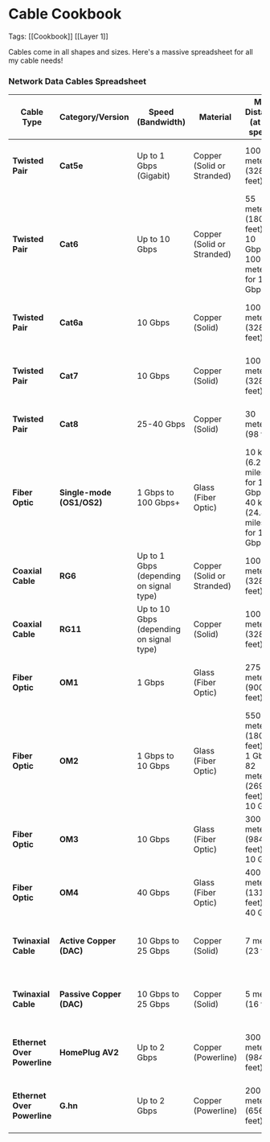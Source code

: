 # Cable Cookbook
Tags: [[Cookbook]] [[Layer 1]]

Cables come in all shapes and sizes. Here's a massive spreadsheet for all my cable needs!
### **Network Data Cables Spreadsheet**

| **Cable Type**              | **Category/Version**      | **Speed (Bandwidth)**                    | **Material**               | **Max Distance (at full speed)**                                    | **Connector Type**                 | **Cable Shielding**        | **Use Case**                         | **Typical Applications**                            | **Cost (Approx.)** |
| --------------------------- | ------------------------- | ---------------------------------------- | -------------------------- | ------------------------------------------------------------------- | ---------------------------------- | -------------------------- | ------------------------------------ | --------------------------------------------------- | ------------------ |
| **Twisted Pair**            | **Cat5e**                 | Up to 1 Gbps (Gigabit)                   | Copper (Solid or Stranded) | 100 meters (328 feet)                                               | RJ45                               | U/UTP (Unshielded)         | Basic Networking                     | Home networking, Small Office, Ethernet connections | Low ($)            |
| **Twisted Pair**            | **Cat6**                  | Up to 10 Gbps                            | Copper (Solid or Stranded) | 55 meters (180 feet) for 10 Gbps, 100 meters for 1 Gbps             | RJ45                               | U/UTP or F/UTP (Foiled)    | Standard Networking                  | Ethernet, Video Streaming, Gaming                   | Medium ($$)        |
| **Twisted Pair**            | **Cat6a**                 | 10 Gbps                                  | Copper (Solid)             | 100 meters (328 feet)                                               | RJ45                               | F/UTP or S/FTP (Shielded)  | High-Speed Networking                | Data Centers, High-performance Networking           | High ($$$)         |
| **Twisted Pair**            | **Cat7**                  | 10 Gbps                                  | Copper (Solid)             | 100 meters (328 feet)                                               | GG45 or RJ45                       | S/FTP (Shielded Foiled)    | High-End Networking                  | Large enterprises, Video over IP, Data Centers      | High ($$$)         |
| **Twisted Pair**            | **Cat8**                  | 25-40 Gbps                               | Copper (Solid)             | 30 meters (98 feet)                                                 | RJ45 or TERA                       | S/FTP (Shielded Foiled)    | Ultra-High-Speed Networking          | Data Centers, Server Farms                          | Very High ($$$$)   |
| **Fiber Optic**             | **Single-mode (OS1/OS2)** | 1 Gbps to 100 Gbps+                      | Glass (Fiber Optic)        | 10 km (6.2 miles) for 10 Gbps, 40 km (24.8 miles) for 100 Gbps+     | LC, SC, MTP/MPO                    | No shielding (Light-based) | Long-Distance Networking             | Internet Backbone, Large Data Networks              | Very High ($$$$)   |
| **Coaxial Cable**           | **RG6**                   | Up to 1 Gbps (depending on signal type)  | Copper (Solid or Stranded) | 100 meters (328 feet)                                               | F-type or BNC                      | Shielded (Foil + Braided)  | Cable TV, Internet                   | Video/TV Signals, Broadband Internet                | Low ($)            |
| **Coaxial Cable**           | **RG11**                  | Up to 10 Gbps (depending on signal type) | Copper (Solid)             | 100 meters (328 feet)                                               | F-type or BNC                      | Shielded (Foil + Braided)  | Higher-Performance Broadband         | Longer distances for internet, TV                   | Medium ($$)        |
| **Fiber Optic**             | **OM1**                   | 1 Gbps                                   | Glass (Fiber Optic)        | 275 meters (900 feet)                                               | SC, LC                             | No Shielding (Light-based) | Short to Medium-Distance Networking  | Basic data center connections, Campus networks      | Low-Medium ($$)    |
| **Fiber Optic**             | **OM2**                   | 1 Gbps to 10 Gbps                        | Glass (Fiber Optic)        | 550 meters (1800 feet) for 1 Gbps, 82 meters (269 feet) for 10 Gbps | SC, LC                             | No Shielding (Light-based) | Short to Medium-Distance Networking  | Educational, Enterprise Networking                  | Low-Medium ($$)    |
| **Fiber Optic**             | **OM3**                   | 10 Gbps                                  | Glass (Fiber Optic)        | 300 meters (984 feet) for 10 Gbps                                   | SC, LC, MTP/MPO                    | No Shielding (Light-based) | Medium-Distance Networking           | Data centers, Campus networks                       | Medium ($$)        |
| **Fiber Optic**             | **OM4**                   | 40 Gbps                                  | Glass (Fiber Optic)        | 400 meters (1312 feet) for 40 Gbps                                  | SC, LC, MTP/MPO                    | No Shielding (Light-based) | Long-Distance Networking             | High-performance enterprise networks                | Medium-High ($$$)  |
| **Twinaxial Cable**         | **Active Copper (DAC)**   | 10 Gbps to 25 Gbps                       | Copper (Solid)             | 7 meters (23 feet)                                                  | SFP+ (Small Form-factor Pluggable) | Shielded (Foil)            | High-speed Data Center Interconnects | Short-range Data Center connections                 | High ($$$)         |
| **Twinaxial Cable**         | **Passive Copper (DAC)**  | 10 Gbps to 25 Gbps                       | Copper (Solid)             | 5 meters (16 feet)                                                  | SFP+ (Small Form-factor Pluggable) | Shielded (Foil)            | Short-range Networking               | Data centers, Inter-switch connections              | Medium-High ($$$)  |
| **Ethernet Over Powerline** | **HomePlug AV2**          | Up to 2 Gbps                             | Copper (Powerline)         | 300 meters (984 feet)                                               | Power Outlet                       | No Shielding               | Home and Office Networking           | Home internet extension via electrical outlets      | Medium ($$)        |
| **Ethernet Over Powerline** | **G.hn**                  | Up to 2 Gbps                             | Copper (Powerline)         | 200 meters (656 feet)                                               | Power Outlet                       | No Shielding               | Home and Office Networking           | Home internet extension via electrical outlets      | Medium ($$)        |
